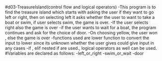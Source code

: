 #d03-TreasureIsland(control flow and logical operators)
-This program is to find the treasure island which starts with asking the user if they want to go left or right, then on selecting left it asks whether the user to want to take a boat or swim, if user selects swim, the game is over.
-If the user selects right also the game is over
-if the user wants to wait for a boat, the program continues and ask for the choice of door.
-On choosing yellow, the user won , else the game is over
-functions used are lower function to convert the input to lower since its unknown whether the user gives could give input in any cases
-if , elif nested if are used., logical operators as well can be used.
#Variables are declared as follows:
-left_or_right
-swim_or_wait
-door